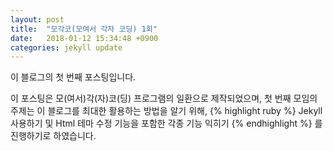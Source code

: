 ```yaml
---
layout: post
title:  "모각코(모여서 각자 코딩) 1회"
date:   2018-01-12 15:34:48 +0900
categories: jekyll update
---
```

이 블로그의 첫 번째 포스팅입니다.

이 포스팅은 모(여서)각(자)코(딩) 프로그램의 일환으로 제작되었으며, 첫 번째 모임의 주제는 이 블로그를 최대한 활용하는 방법을 알기 위해, 
{% highlight ruby %}
Jekyll 사용하기 및 Html 테마 수정 기능을 포함한 각종 기능 익히기
{% endhighlight %}
를 진행하기로 하였습니다.